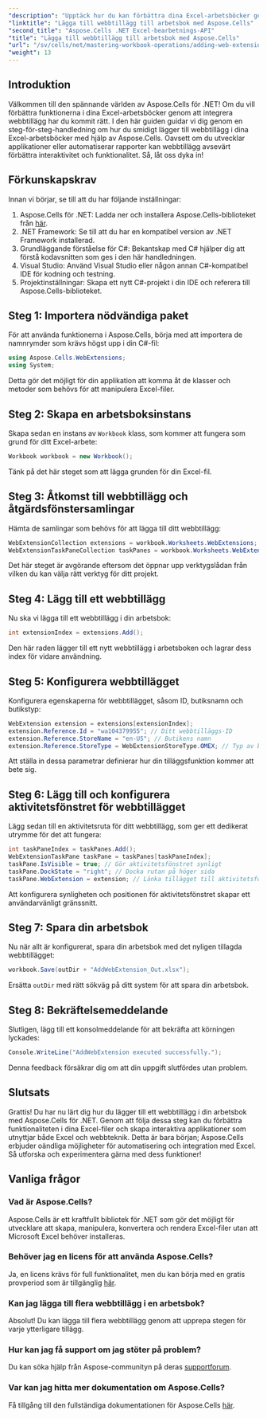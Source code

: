 ```yaml
---
"description": "Upptäck hur du kan förbättra dina Excel-arbetsböcker genom att integrera webbtillägg med Aspose.Cells för .NET. Den här steg-för-steg-handledningen täcker förutsättningar och detaljerade kodexempel."
"linktitle": "Lägga till webbtillägg till arbetsbok med Aspose.Cells"
"second_title": "Aspose.Cells .NET Excel-bearbetnings-API"
"title": "Lägga till webbtillägg till arbetsbok med Aspose.Cells"
"url": "/sv/cells/net/mastering-workbook-operations/adding-web-extension/"
"weight": 13
---
```


## Introduktion

Välkommen till den spännande världen av Aspose.Cells för .NET! Om du vill förbättra funktionerna i dina Excel-arbetsböcker genom att integrera webbtillägg har du kommit rätt. I den här guiden guidar vi dig genom en steg-för-steg-handledning om hur du smidigt lägger till webbtillägg i dina Excel-arbetsböcker med hjälp av Aspose.Cells. Oavsett om du utvecklar applikationer eller automatiserar rapporter kan webbtillägg avsevärt förbättra interaktivitet och funktionalitet. Så, låt oss dyka in!

## Förkunskapskrav

Innan vi börjar, se till att du har följande inställningar:

1. Aspose.Cells för .NET: Ladda ner och installera Aspose.Cells-biblioteket från [här](https://releases.aspose.com/cells/net/).
2. .NET Framework: Se till att du har en kompatibel version av .NET Framework installerad.
3. Grundläggande förståelse för C#: Bekantskap med C# hjälper dig att förstå kodavsnitten som ges i den här handledningen.
4. Visual Studio: Använd Visual Studio eller någon annan C#-kompatibel IDE för kodning och testning.
5. Projektinställningar: Skapa ett nytt C#-projekt i din IDE och referera till Aspose.Cells-biblioteket.

## Steg 1: Importera nödvändiga paket

För att använda funktionerna i Aspose.Cells, börja med att importera de namnrymder som krävs högst upp i din C#-fil:

```csharp
using Aspose.Cells.WebExtensions;
using System;
```

Detta gör det möjligt för din applikation att komma åt de klasser och metoder som behövs för att manipulera Excel-filer.

## Steg 2: Skapa en arbetsboksinstans

Skapa sedan en instans av `Workbook` klass, som kommer att fungera som grund för ditt Excel-arbete:

```csharp
Workbook workbook = new Workbook();
```

Tänk på det här steget som att lägga grunden för din Excel-fil.

## Steg 3: Åtkomst till webbtillägg och åtgärdsfönstersamlingar

Hämta de samlingar som behövs för att lägga till ditt webbtillägg:

```csharp
WebExtensionCollection extensions = workbook.Worksheets.WebExtensions;
WebExtensionTaskPaneCollection taskPanes = workbook.Worksheets.WebExtensionTaskPanes;
```

Det här steget är avgörande eftersom det öppnar upp verktygslådan från vilken du kan välja rätt verktyg för ditt projekt.

## Steg 4: Lägg till ett webbtillägg

Nu ska vi lägga till ett webbtillägg i din arbetsbok:

```csharp
int extensionIndex = extensions.Add();
```

Den här raden lägger till ett nytt webbtillägg i arbetsboken och lagrar dess index för vidare användning.

## Steg 5: Konfigurera webbtillägget

Konfigurera egenskaperna för webbtillägget, såsom ID, butiksnamn och butikstyp:

```csharp
WebExtension extension = extensions[extensionIndex];
extension.Reference.Id = "wa104379955"; // Ditt webbtilläggs-ID
extension.Reference.StoreName = "en-US"; // Butikens namn
extension.Reference.StoreType = WebExtensionStoreType.OMEX; // Typ av butik
```

Att ställa in dessa parametrar definierar hur din tilläggsfunktion kommer att bete sig.

## Steg 6: Lägg till och konfigurera aktivitetsfönstret för webbtillägget

Lägg sedan till en aktivitetsruta för ditt webbtillägg, som ger ett dedikerat utrymme för det att fungera:

```csharp
int taskPaneIndex = taskPanes.Add();
WebExtensionTaskPane taskPane = taskPanes[taskPaneIndex];
taskPane.IsVisible = true; // Gör aktivitetsfönstret synligt
taskPane.DockState = "right"; // Docka rutan på höger sida
taskPane.WebExtension = extension; // Länka tillägget till aktivitetsfönstret
```

Att konfigurera synligheten och positionen för aktivitetsfönstret skapar ett användarvänligt gränssnitt.

## Steg 7: Spara din arbetsbok

Nu när allt är konfigurerat, spara din arbetsbok med det nyligen tillagda webbtillägget:

```csharp
workbook.Save(outDir + "AddWebExtension_Out.xlsx");
```

Ersätta `outDir` med rätt sökväg på ditt system för att spara din arbetsbok.

## Steg 8: Bekräftelsemeddelande

Slutligen, lägg till ett konsolmeddelande för att bekräfta att körningen lyckades:

```csharp
Console.WriteLine("AddWebExtension executed successfully.");
```

Denna feedback försäkrar dig om att din uppgift slutfördes utan problem.

## Slutsats

Grattis! Du har nu lärt dig hur du lägger till ett webbtillägg i din arbetsbok med Aspose.Cells för .NET. Genom att följa dessa steg kan du förbättra funktionaliteten i dina Excel-filer och skapa interaktiva applikationer som utnyttjar både Excel och webbteknik. Detta är bara början; Aspose.Cells erbjuder oändliga möjligheter för automatisering och integration med Excel. Så utforska och experimentera gärna med dess funktioner!

## Vanliga frågor

### Vad är Aspose.Cells?
Aspose.Cells är ett kraftfullt bibliotek för .NET som gör det möjligt för utvecklare att skapa, manipulera, konvertera och rendera Excel-filer utan att Microsoft Excel behöver installeras.

### Behöver jag en licens för att använda Aspose.Cells?
Ja, en licens krävs för full funktionalitet, men du kan börja med en gratis provperiod som är tillgänglig [här](https://releases.aspose.com/).

### Kan jag lägga till flera webbtillägg i en arbetsbok?
Absolut! Du kan lägga till flera webbtillägg genom att upprepa stegen för varje ytterligare tillägg.

### Hur kan jag få support om jag stöter på problem?
Du kan söka hjälp från Aspose-communityn på deras [supportforum](https://forum.aspose.com/c/cells/9).

### Var kan jag hitta mer dokumentation om Aspose.Cells?
Få tillgång till den fullständiga dokumentationen för Aspose.Cells [här](https://reference.aspose.com/cells/net/).